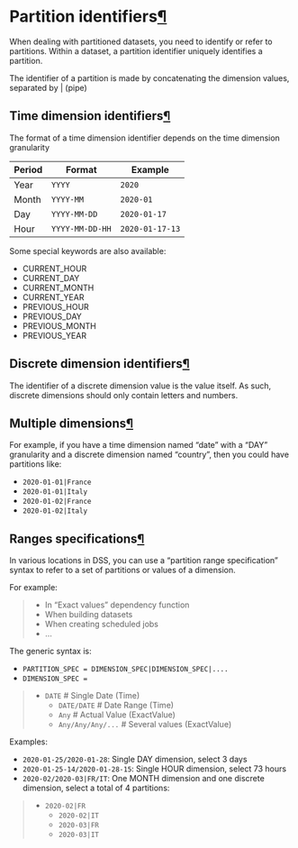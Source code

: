 Partition identifiers[¶](#partition-identifiers "Permalink to this heading")
============================================================================


When dealing with partitioned datasets, you need to identify or refer to partitions.
Within a dataset, a partition identifier uniquely identifies a partition.


The identifier of a partition is made by concatenating the dimension values, separated by \| (pipe)



Time dimension identifiers[¶](#time-dimension-identifiers "Permalink to this heading")
--------------------------------------------------------------------------------------


The format of a time dimension identifier depends on the time dimension granularity




| Period | Format | Example |
| --- | --- | --- |
| Year | `YYYY` | `2020` |
| Month | `YYYY-MM` | `2020-01` |
| Day | `YYYY-MM-DD` | `2020-01-17` |
| Hour | `YYYY-MM-DD-HH` | `2020-01-17-13` |


Some special keywords are also available:


* CURRENT\_HOUR
* CURRENT\_DAY
* CURRENT\_MONTH
* CURRENT\_YEAR
* PREVIOUS\_HOUR
* PREVIOUS\_DAY
* PREVIOUS\_MONTH
* PREVIOUS\_YEAR




Discrete dimension identifiers[¶](#discrete-dimension-identifiers "Permalink to this heading")
----------------------------------------------------------------------------------------------


The identifier of a discrete dimension value is the value itself. As such, discrete dimensions should only contain letters and numbers.




Multiple dimensions[¶](#multiple-dimensions "Permalink to this heading")
------------------------------------------------------------------------


For example, if you have a time dimension named “date” with a “DAY” granularity and a discrete dimension named “country”, then you could have partitions like:


* `2020-01-01|France`
* `2020-01-01|Italy`
* `2020-01-02|France`
* `2020-01-02|Italy`




Ranges specifications[¶](#ranges-specifications "Permalink to this heading")
----------------------------------------------------------------------------


In various locations in DSS, you can use a “partition range specification” syntax to refer to a set of partitions or values of a dimension.


For example:



> * In “Exact values” dependency function
> * When building datasets
> * When creating scheduled jobs
> * …


The generic syntax is:


* `PARTITION_SPEC = DIMENSION_SPEC|DIMENSION_SPEC|....`
* `DIMENSION_SPEC =`



> + `DATE` \# Single Date (Time)
> 	+ `DATE/DATE` \# Date Range (Time)
> 	+ `Any` \# Actual Value (ExactValue)
> 	+ `Any/Any/Any/...` \# Several values (ExactValue)


Examples:


* `2020-01-25/2020-01-28`: Single DAY dimension, select 3 days
* `2020-01-25-14/2020-01-28-15`: Single HOUR dimension, select 73 hours
* `2020-02/2020-03|FR/IT`: One MONTH dimension and one discrete dimension, select a total of 4 partitions:



> + `2020-02|FR`
> 	+ `2020-02|IT`
> 	+ `2020-03|FR`
> 	+ `2020-03|IT`